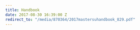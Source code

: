 ```yaml
---
title: Handbook
date: 2017-08-30 16:39:00 Z
redirect_to: "/media/870364/2017mastersuhandbook_829.pdf"
---
```


